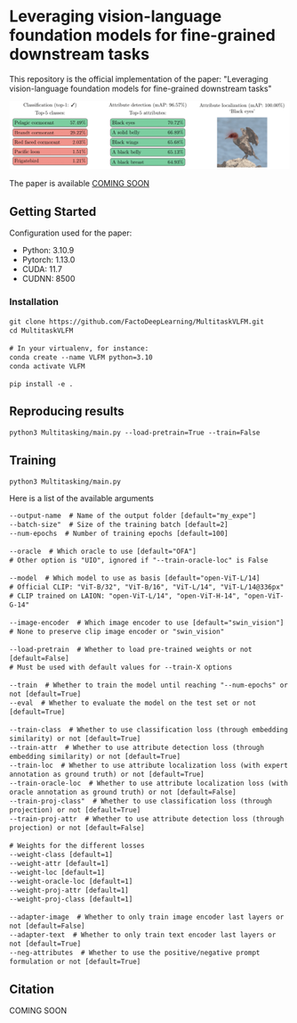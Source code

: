 # Leveraging vision-language foundation models for fine-grained downstream tasks

This repository is the official implementation of the paper:
"Leveraging vision-language foundation models for fine-grained downstream tasks"

![image](visual.png)

The paper is available [COMING SOON]()

## Getting Started

Configuration used for the paper:
- Python: 3.10.9
- Pytorch: 1.13.0
- CUDA: 11.7
- CUDNN: 8500

### Installation
```commandline
git clone https://github.com/FactoDeepLearning/MultitaskVLFM.git
cd MultitaskVLFM

# In your virtualenv, for instance:
conda create --name VLFM python=3.10
conda activate VLFM

pip install -e .
```


## Reproducing results
```commandline
python3 Multitasking/main.py --load-pretrain=True --train=False
```

## Training
```commandline
python3 Multitasking/main.py
```

Here is a list of the available arguments
```commandline
--output-name  # Name of the output folder [default="my_expe"]
--batch-size"  # Size of the training batch [default=2]
--num-epochs  # Number of training epochs [default=100]

--oracle  # Which oracle to use [default="OFA"] 
# Other option is "UIO", ignored if "--train-oracle-loc" is False

--model  # Which model to use as basis [default="open-ViT-L/14]
# Official CLIP: "ViT-B/32", "ViT-B/16", "ViT-L/14", "ViT-L/14@336px"
# CLIP trained on LAION: "open-ViT-L/14", "open-ViT-H-14", "open-ViT-G-14"

--image-encoder  # Which image encoder to use [default="swin_vision"]
# None to preserve clip image encoder or "swin_vision"

--load-pretrain  # Whether to load pre-trained weights or not [default=False]
# Must be used with default values for --train-X options

--train  # Whether to train the model until reaching "--num-epochs" or not [default=True]
--eval  # Whether to evaluate the model on the test set or not [default=True]

--train-class  # Whether to use classification loss (through embedding similarity) or not [default=True]
--train-attr  # Whether to use attribute detection loss (through embedding similarity) or not [default=True]
--train-loc  # Whether to use attribute localization loss (with expert annotation as ground truth) or not [default=True]
--train-oracle-loc  # Whether to use attribute localization loss (with oracle annotation as ground truth) or not [default=False]
--train-proj-class"  # Whether to use classification loss (through projection) or not [default=True]
--train-proj-attr  # Whether to use attribute detection loss (through projection) or not [default=False]

# Weights for the different losses
--weight-class [default=1]
--weight-attr [default=1]
--weight-loc [default=1]
--weight-oracle-loc [default=1]
--weight-proj-attr [default=1]
--weight-proj-class [default=1]

--adapter-image  # Whether to only train image encoder last layers or not [default=False]
--adapter-text  # Whether to only train text encoder last layers or not [default=True]
--neg-attributes  # Whether to use the positive/negative prompt formulation or not [default=True]
```

## Citation

COMING SOON